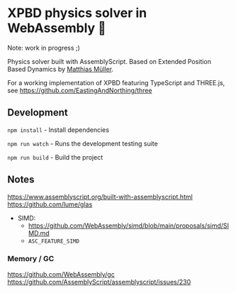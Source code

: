 # XPBD physics solver in WebAssembly 🚀
Note: work in progress ;)

Physics solver built with AssemblyScript. Based on Extended Position Based Dynamics by [Matthias Müller](https://github.com/matthias-research).

For a working implementation of XPBD featuring TypeScript and THREE.js, see https://github.com/EastingAndNorthing/three 

## Development
`npm install` - Install dependencies

`npm run watch` - Runs the development testing suite

`npm run build` - Build the project

## Notes
https://www.assemblyscript.org/built-with-assemblyscript.html
https://github.com/lume/glas

- SIMD: 
    - https://github.com/WebAssembly/simd/blob/main/proposals/simd/SIMD.md
    - `ASC_FEATURE_SIMD` 

### Memory / GC
https://github.com/WebAssembly/gc
https://github.com/AssemblyScript/assemblyscript/issues/230
